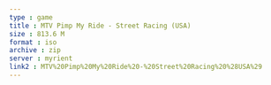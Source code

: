 ```yaml
---
type : game
title : MTV Pimp My Ride - Street Racing (USA)
size : 813.6 M
format : iso
archive : zip
server : myrient
link2 : MTV%20Pimp%20My%20Ride%20-%20Street%20Racing%20%28USA%29
---
```

